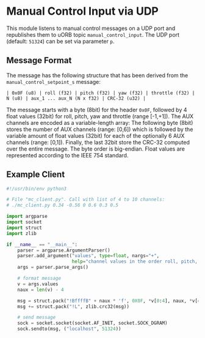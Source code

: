# Manual Control Input via UDP

This module listens to manual control messages on a UDP port and republishes them to uORB topic `manual_control_input`. The UDP port (default: `51324`) can be set via parameter `p`.

## Message Format

The message has the following structure that has been derived from the `manual_control_setpoint_s` message:
```
| 0x0F (u8) | roll (f32) | pitch (f32) | yaw (f32) | throttle (f32) | N (u8) | aux_1 ... aux_N (N x f32) | CRC-32 (u32) |
```

The message starts with a byte (8bit) for the header `0x0F`, followed by 4 float values (32bit) for roll, pitch, yaw and throttle (range [-1,+1]). The AUX channels are encoded as a variable-length array: The following byte (8bit) stores the number of AUX channels (range: [0,6]) which is followed by the variable amount of float values (32bit) for each of the optionally 6 AUX channels (range: [0,1]). Finally, the last 32bit store the CRC-32 computed over the entire message. The byte order is big-endian. Float values are represented according to the IEEE 754 standard.

## Example Client

```Python
#!/usr/bin/env python3

# File "mc_client.py". Call with list of 4 to 10 channels:
# ./mc_client.py 0.34 -0.56 0 0.6 0.3 0.5

import argparse
import socket
import struct
import zlib

if __name__ == "__main__":
    parser = argparse.ArgumentParser()
    parser.add_argument("values", type=float, nargs="+",
                        help="channel values in the order roll, pitch, yaw, throttle and optionally up to 6 AUX channels")
    args = parser.parse_args()

    # format message
    v = args.values
    naux = len(v) - 4

    msg = struct.pack("!BffffB" + naux * 'f', 0X0F, *v[0:4], naux, *v[4:])
    msg += struct.pack("!L", zlib.crc32(msg))

    # send message
    sock = socket.socket(socket.AF_INET, socket.SOCK_DGRAM)
    sock.sendto(msg, ("localhost", 51324))
```
